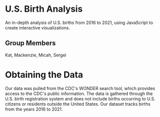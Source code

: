 # U.S. Birth Analysis
An in-depth analysis of U.S. births from 2016 to 2021, using JavaScript to create interactive visualizations.
## Group Members
Kat, Mackenzie, Micah, Sergei

# Obtaining the Data
Our data was pulled from the CDC's WONDER search tool, which provides access to the CDC's public information. The data is gathered through the U.S. birth registration system and does not include births occurring to U.S. citizens or residents outside the United States. Our dataset tracks births from the years 2016 to 2021.
